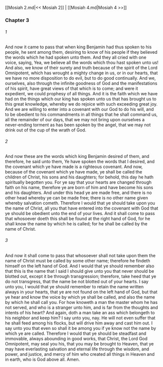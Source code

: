 [[Mosiah 2.md|<< Mosiah 2]]  |  [[Mosiah 4.md|Mosiah 4 >>]]

### Chapter 3
###### 1
And now it came to pass that when king Benjamin had thus spoken to his people, he sent among them, desiring to know of his people if they believed the words which he had spoken unto them. And they all cried with one voice, saying, Yea, we believe all the words which thou hast spoken unto us! And also, we know of their surety and truth because of the spirit of the Lord Omnipotent, which has wrought a mighty change in us, or in our hearts, that we have no more disposition to do evil, but to do good continually. And we, ourselves, also through the infinite goodness of God and the manifestations of his spirit, have great views of that which is to come; and were it expedient, we could prophesy of all things. And it is the faith which we have had on the things which our king has spoken unto us that has brought us to this great knowledge, whereby we do rejoice with such exceeding great joy. And we are willing to enter into a covenant with our God to do his will, and to be obedient to his commandments in all things that he shall command us, all the remainder of our days, that we may not bring upon ourselves a never-ending torment as has been spoken by the angel, that we may not drink out of the cup of the wrath of God.

###### 2
And now these are the words which king Benjamin desired of them, and therefore, he said unto them, Ye have spoken the words that I desired, and the covenant which ye have made is a righteous covenant. And now, because of the covenant which ye have made, ye shall be called the children of Christ, his sons and his daughters; for behold, this day he hath spiritually begotten you. For ye say that your hearts are changed through faith on his name, therefore ye are born of him and have become his sons and his daughters. And under this head ye are made free, and there is no other head whereby ye can be made free; there is no other name given whereby salvation cometh. Therefore I would that ye should take upon you the name of Christ, all you that have entered into the covenant with God that ye should be obedient unto the end of your lives. And it shall come to pass that whosoever doeth this shall be found at the right hand of God, for he shall know the name by which he is called; for he shall be called by the name of Christ.

###### 3
And now it shall come to pass that whosoever shall not take upon them the name of Christ must be called by some other name; therefore he findeth himself on the left hand of God. And I would that ye should remember also that this is the name that I said I should give unto you that never should be blotted out, except it be through transgression; therefore, take heed that ye do not transgress, that the name be not blotted out of your hearts. I say unto you, I would that ye should remember to retain the name written always in your hearts, that ye are not found on the left hand of God, but that ye hear and know the voice by which ye shall be called, and also the name by which he shall call you. For how knoweth a man the master whom he has not served, and who is a stranger unto him, and is far from the thoughts and intents of his heart? And again, doth a man take an ass which belongeth to his neighbor and keep him? I say unto you, nay. He will not even suffer that he shall feed among his flocks, but will drive him away and cast him out. I say unto you that even so shall it be among you if ye know not the name by which ye are called. Therefore I would that ye should be steadfast and immovable, always abounding in good works, that Christ, the Lord God Omnipotent, may seal you his, that you may be brought to Heaven, that ye may have everlasting salvation and eternal life through the wisdom, and power, and justice, and mercy of him who created all things in Heaven and in earth, who is God above all. Amen.